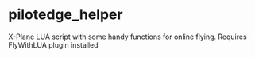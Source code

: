 # pilotedge_helper
X-Plane LUA script with some handy functions for online flying. Requires FlyWithLUA plugin installed
